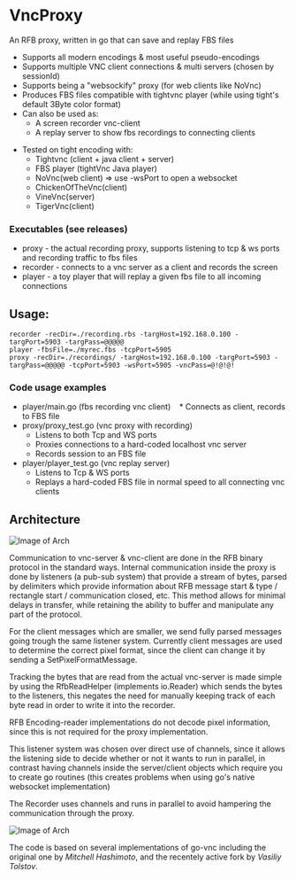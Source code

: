 # VncProxy
An RFB proxy, written in go that can save and replay FBS files
* Supports all modern encodings & most useful pseudo-encodings
* Supports multiple VNC client connections & multi servers (chosen by sessionId)
* Supports being a "websockify" proxy (for web clients like NoVnc)
* Produces FBS files compatible with tightvnc player (while using tight's default 3Byte color format)
* Can also be used as:
    * A screen recorder vnc-client
    * A replay server to show fbs recordings to connecting clients 
    
- Tested on tight encoding with:
    - Tightvnc (client + java client + server)
    - FBS player (tightVnc Java player)
    - NoVnc(web client) => use -wsPort to open a websocket
    - ChickenOfTheVnc(client)
    - VineVnc(server)
    - TigerVnc(client)


### Executables (see releases)
* proxy - the actual recording proxy, supports listening to tcp & ws ports and recording traffic to fbs files
* recorder - connects to a vnc server as a client and records the screen
* player - a toy player that will replay a given fbs file to all incoming connections

## Usage:
    recorder -recDir=./recording.rbs -targHost=192.168.0.100 -targPort=5903 -targPass=@@@@@
    player -fbsFile=./myrec.fbs -tcpPort=5905
    proxy -recDir=./recordings/ -targHost=192.168.0.100 -targPort=5903 -targPass=@@@@@ -tcpPort=5903 -wsPort=5905 -vncPass=@!@!@!

### Code usage examples
* player/main.go (fbs recording vnc client) 
    * Connects as client, records to FBS file
* proxy/proxy_test.go (vnc proxy with recording)
    * Listens to both Tcp and WS ports
    * Proxies connections to a hard-coded localhost vnc server
    * Records session to an FBS file
* player/player_test.go (vnc replay server)
    * Listens to Tcp & WS ports
    * Replays a hard-coded FBS file in normal speed to all connecting vnc clients

## **Architecture**

![Image of Arch](https://github.com/amitbet/vncproxy/blob/master/architecture/proxy-arch.png?raw=true)

Communication to vnc-server & vnc-client are done in the RFB binary protocol in the standard ways.
Internal communication inside the proxy is done by listeners (a pub-sub system) that provide a stream of bytes, parsed by delimiters which provide information about RFB message start & type / rectangle start / communication closed, etc.
This method allows for minimal delays in transfer, while retaining the ability to buffer and manipulate any part of the protocol.

For the client messages which are smaller, we send fully parsed messages going trough the same listener system.
Currently client messages are used to determine the correct pixel format, since the client can change it by sending a SetPixelFormatMessage.

Tracking the bytes that are read from the actual vnc-server is made simple by using the RfbReadHelper (implements io.Reader) which sends the bytes to the listeners, this negates the need for manually keeping track of each byte read in order to write it into the recorder.

RFB Encoding-reader implementations do not decode pixel information, since this is not required for the proxy implementation.


This listener system was chosen over direct use of channels, since it allows the listening side to decide whether or not it wants to run in parallel, in contrast having channels inside the server/client objects which require you to create go routines (this creates problems when using go's native websocket implementation)

The Recorder uses channels and runs in parallel to avoid hampering the communication through the proxy.


![Image of Arch](https://github.com/amitbet/vncproxy/blob/master/architecture/player-arch.png?raw=true)

The code is based on several implementations of go-vnc including the original one by *Mitchell Hashimoto*, and the recentely active fork by *Vasiliy Tolstov*.
